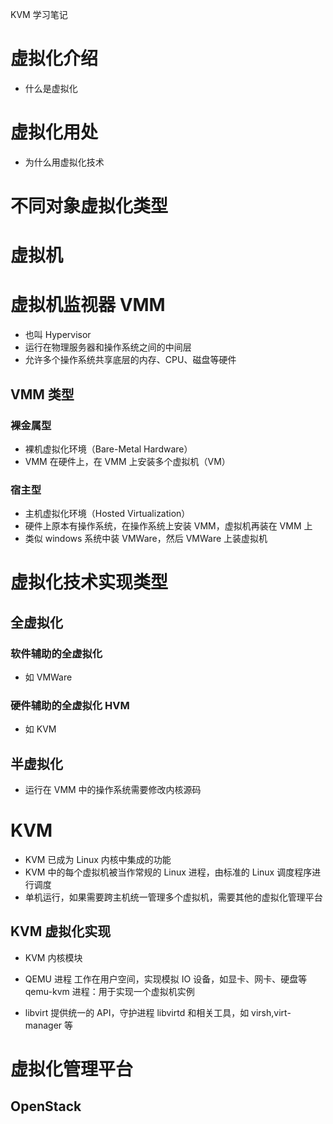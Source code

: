 KVM 学习笔记


# 虚拟化介绍
- 什么是虚拟化


# 虚拟化用处
- 为什么用虚拟化技术


# 不同对象虚拟化类型



# 虚拟机

# 虚拟机监视器 VMM
- 也叫 Hypervisor
- 运行在物理服务器和操作系统之间的中间层
- 允许多个操作系统共享底层的内存、CPU、磁盘等硬件

## VMM 类型

### 裸金属型
- 裸机虚拟化环境（Bare-Metal Hardware）
- VMM 在硬件上，在 VMM 上安装多个虚拟机（VM）



### 宿主型
- 主机虚拟化环境（Hosted Virtualization）
- 硬件上原本有操作系统，在操作系统上安装 VMM，虚拟机再装在 VMM 上
- 类似 windows 系统中装 VMWare，然后 VMWare 上装虚拟机


# 虚拟化技术实现类型

## 全虚拟化

### 软件辅助的全虚拟化
- 如 VMWare 

### 硬件辅助的全虚拟化 HVM
- 如 KVM


## 半虚拟化
- 运行在 VMM 中的操作系统需要修改内核源码




# KVM
- KVM 已成为 Linux 内核中集成的功能
- KVM 中的每个虚拟机被当作常规的 Linux 进程，由标准的 Linux 调度程序进行调度
- 单机运行，如果需要跨主机统一管理多个虚拟机，需要其他的虚拟化管理平台



## KVM 虚拟化实现
- KVM 内核模块


- QEMU 进程
工作在用户空间，实现模拟 IO 设备，如显卡、网卡、硬盘等
qemu-kvm 进程：用于实现一个虚拟机实例

- libvirt
提供统一的 API，守护进程 libvirtd 和相关工具，如 virsh,virt-manager 等




# 虚拟化管理平台

## OpenStack

